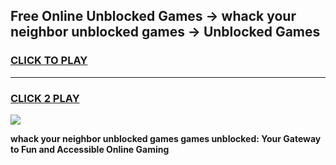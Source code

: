 
## Free Online Unblocked Games → whack your neighbor unblocked games → Unblocked Games
<h3>
<a href="https://premium.freeplayer.one?title=whack_your_neighbor_unblocked_games&ref=21F">CLICK TO PLAY</a></h3>
<hr>

<h3>
<a href="https://premium.freeplayer.one?title=whack_your_neighbor_unblocked_games&ref=21F">CLICK 2 PLAY</a>
  
</h3>

<a href="https://premium.freeplayer.one?title=whack_your_neighbor_unblocked_games&ref=21F/"><img src="https://clearcache.store/games.png"></a>


**whack your neighbor unblocked games games unblocked: Your Gateway to Fun and Accessible Online Gaming**
